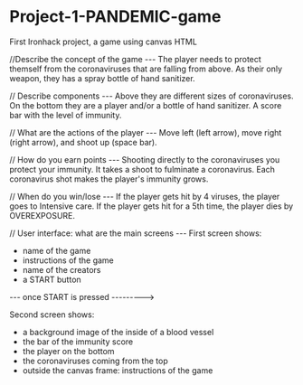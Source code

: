 # Project-1-PANDEMIC-game
First Ironhack project, a game using canvas HTML 




//Describe the concept of the game ---
The player needs to protect themself from the coronaviruses that are falling from above. As their only weapon, they has a spray bottle of hand sanitizer. 

// Describe components ---
Above they are different sizes of coronaviruses. On the bottom they are a player and/or a bottle of hand sanitizer. A score bar with the level of immunity.

// What are the actions of the player --- 
Move left (left arrow), move right (right arrow), and shoot up (space bar).

// How do you earn points ---
Shooting directly to the coronaviruses you protect your immunity. It takes a shoot to fulminate a coronavirus. Each coronavirus shot makes the player's immunity grows. 

// When do you win/lose --- 
If the player gets hit by 4 viruses, the player goes to Intensive care. If the player gets hit for a 5th time, the player dies by OVEREXPOSURE. 


// User interface: what are the main screens --- 
First screen shows:
- name of the game <PANDEMIC>
- instructions of the game
- name of the creators
- a START button

--- once START is pressed --------->

Second screen shows:
- a background image of the inside of a blood vessel 
- the bar of the immunity score
- the player on the bottom
- the coronaviruses coming from the top
- outside the canvas frame: instructions of the game
